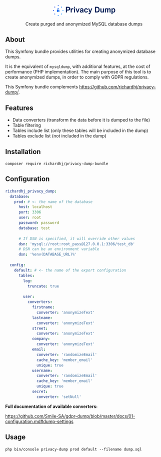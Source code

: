 <div align="center">
  <p><img src="/docs/logo.svg" width="200" alt=""></p>
  <p>Create purged and anonymized MySQL database dumps</p>
</div>

## About

This Symfony bundle provides utilities for creating anonymized database dumps.

It is the equivalent of `mysqldump`, with additional features, at the cost of performance (PHP implementation).
The main purpose of this tool is to create anonymized dumps, in order to comply with GDPR regulations.

This Symfony bundle complements https://github.com/richardhj/privacy-dump/.

## Features

- Data converters (transform the data before it is dumped to the file)
- Table filtering
- Tables include list (only these tables will be included in the dump)
- Tables exclude list (not included in the dump)

## Installation

```shell script
composer require richardhj/privacy-dump-bundle
```

## Configuration

```yml
richardhj_privacy_dump:
  database:
    prod: # <- the name of the database
      host: localhost
      port: 3306
      user: root
      password: password
      database: test
    
      # If DSN is specified, it will override other values
      dsn: 'mysql://root:root_pass@127.0.0.1:3306/test_db'
      # DSN can be an environment variable
      dsn: '%env(DATABASE_URL)%'

  config:
    default: # <- the name of the export configuration
      tables:
        log:
          truncate: true

        user:
          converters:
            firstname:
              converter: 'anonymizeText'
            lastname:
              converter: 'anonymizeText'
            street:
              converter: 'anonymizeText'
            company:
              converter: 'anonymizeText'
            email:
              converter: 'randomizeEmail'
              cache_key: 'member_email'
              unique: true
            username:
              converter: 'randomizeEmail'
              cache_key: 'member_email'
              unique: true
            secret:
              converter: 'setNull'
```

**Full documentation of available converters:**

https://github.com/Smile-SA/gdpr-dump/blob/master/docs/01-configuration.md#dump-settings

## Usage

```shell script
php bin/console privacy-dump prod default --filename dump.sql
```

